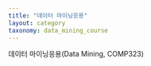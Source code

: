 ```yaml
---
title: "데이터 마이닝응용"
layout: category
taxonomy: data_mining_course
---
```

데이터 마이닝응용(Data Mining, COMP323)